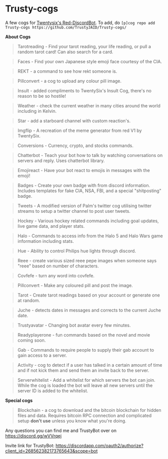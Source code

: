 # Trusty-cogs
A few cogs for [Twentysix's Red-DiscordBot](https://github.com/Twentysix26/Red-DiscordBot).
To add, do `[p]cog repo add Trusty-cogs https://github.com/TrustyJAID/Trusty-cogs/`

**About Cogs**

>Tarotreading - Find your tarot reading, your life reading, or pull a random tarot card! Can also search for a card.

>Faces - Find your own Japanese style emoji face courtesy of the CIA.

>REKT - a command to see how rekt someone is.

>Pillconvert - a cog to upload any colour pill image.

>Insult - added compliments to TwentySix's Insult Cog, there's no reason to be so hostile!

>Weather - check the current weather in many cities around the world including in Kelvin.

>Star - add a starboard channel with custom reaction's.

>Imgflip - A recreation of the meme generator from red V1 by TwentySix.

>Conversions - Currency, crypto, and stocks commands.

>Chatterbot - Teach your bot how to talk by watching conversations on servers and reply. Uses chatterbot library.

>Emojireact - Have your bot react to emojis in messages with the emoji!

>Badges - Create your own badge with from discord information. Includes templates for fake CIA, NSA, FBI, and a special "shitposting" badge.

>Tweets - A modified version of Palm's twitter cog utilising twitter streams to setup a twitter channel to post user tweets.

>Hockey - Various hockey related commands including goal updates, live game data, and player stats.

>Halo - Commands to access info from the Halo 5 and Halo Wars game information including stats.

>Hue - Ability to control Philips hue lights through discord.

>Reee - create various sized reee pepe images when someone says "reee" based on number of characters.

>Covfefe - turn any word into covfefe.

>Pillconvert - Make any coloured pill and post the image.

>Tarot - Create tarot readings based on your account or generate one at random.

>Juche - detects dates in messages and corrects to the current Juche date.

>Trustyavatar - Changing bot avatar every few minutes.

>Readyplayerone - fun commands based on the novel and movie coming soon.

>Gab - Commands to require people to supply their gab account to gain access to a server.

>Activity - cog to detect if a user has talked in a certain amount of time and if not kick them and send them an invite back to the server.

>Serverwhitelist - Add a whitelist for which servers the bot can join. While the cog is loaded the bot will leave all new servers until the server ID is added to the whitelist.

**Special cogs**

>Blockchain - a cog to download and the bitcoin blockchain for hidden files and data. Requires bitcoin RPC connection and complicated setup **don't use** unless you know what you're doing.

Any questions you can find me and TrustyBot over on https://discord.gg/wVVrqej

Invite link for TrustyBot: https://discordapp.com/oauth2/authorize?client_id=268562382173765643&scope=bot
